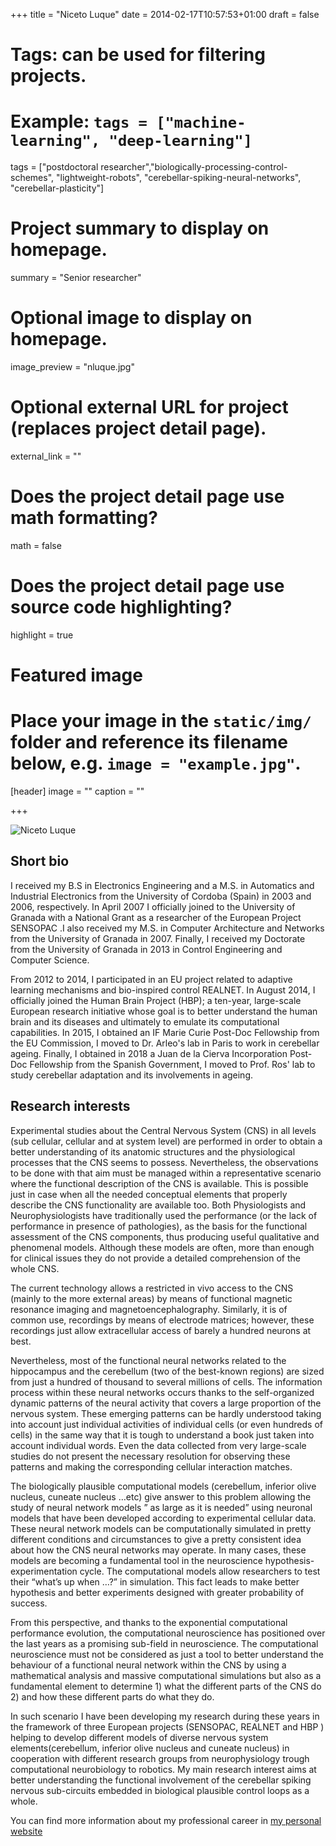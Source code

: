 +++
title = "Niceto Luque"
date = 2014-02-17T10:57:53+01:00
draft = false

# Tags: can be used for filtering projects.
# Example: `tags = ["machine-learning", "deep-learning"]`
tags = ["postdoctoral researcher","biologically-processing-control-schemes", "lightweight-robots", "cerebellar-spiking-neural-networks", "cerebellar-plasticity"]

# Project summary to display on homepage.
summary = "Senior researcher"

# Optional image to display on homepage.
image_preview = "nluque.jpg"

# Optional external URL for project (replaces project detail page).
external_link = ""

# Does the project detail page use math formatting?
math = false

# Does the project detail page use source code highlighting?
highlight = true

# Featured image
# Place your image in the `static/img/` folder and reference its filename below, e.g. `image = "example.jpg"`.
[header]
image = ""
caption = ""

+++

![Niceto Luque](/img/nluque.jpg)

## Short bio

I received my B.S in Electronics Engineering and a M.S. in Automatics and Industrial Electronics from the University of Cordoba (Spain) in 2003 and 2006, respectively. In April 2007 I officially joined to the University of Granada with a National Grant as a researcher of the European Project SENSOPAC .I also received my M.S. in Computer Architecture and Networks from the University of Granada in 2007. Finally, I received my Doctorate from the University of Granada in 2013 in Control Engineering and Computer Science. 

From 2012 to 2014, I participated in an EU project related to adaptive learning mechanisms and bio-inspired control REALNET. In August 2014, I officially joined the Human Brain Project (HBP); a ten-year, large-scale European research initiative whose goal is to better understand the human brain and its diseases and ultimately to emulate its computational capabilities. In 2015, I obtained an IF Marie Curie Post-Doc Fellowship from the EU Commission, I moved to Dr. Arleo's lab in Paris to work in cerebellar ageing. Finally, I obtained in 2018 a Juan de la Cierva Incorporation Post-Doc Fellowship from the Spanish Government, I moved to Prof. Ros' lab to study cerebellar adaptation and its involvements in ageing.

## Research interests

Experimental studies about the Central Nervous System (CNS) in all levels (sub cellular, cellular and at system level) are performed in order to obtain a better understanding of its anatomic structures and the physiological processes that the CNS seems to possess. Nevertheless, the observations to be done with that aim must be managed within a representative scenario where the functional description of the CNS is available. This is possible just in case when all the needed conceptual elements that properly describe the CNS functionality are available too. Both Physiologists and Neurophysiologists have traditionally used the performance (or the lack of performance in presence of pathologies), as the basis for the functional assessment of the CNS components, thus producing useful qualitative and phenomenal models. Although these models are often, more than enough for clinical issues they do not provide a detailed comprehension of the whole CNS.

The current technology allows a restricted in vivo access to the CNS (mainly to the more external areas) by means of functional magnetic resonance imaging and magnetoencephalography. Similarly, it is of common use, recordings by means of electrode matrices; however, these recordings just allow extracellular access of barely a hundred neurons at best.

Nevertheless, most of the functional neural networks related to the hippocampus and the cerebellum (two of the best-known regions) are sized from just a hundred of thousand to several millions of cells. The information process within these neural networks occurs thanks to the self-organized dynamic patterns of the neural activity that covers a large proportion of the nervous system. These emerging patterns can be hardly understood taking into account just individual activities of individual cells (or even hundreds of cells) in the same way that it is tough to understand a book just taken into account individual words. Even the data collected from very large-scale studies do not present the necessary resolution for observing these patterns and making the corresponding cellular interaction matches.

The biologically plausible computational models (cerebellum, inferior olive nucleus, cuneate nucleus …etc) give answer to this problem allowing the study of neural network models ” as large as it is needed” using neuronal models that have been developed according to experimental cellular data. These neural network models can be computationally simulated in pretty different conditions and circumstances to give a pretty consistent idea about how the CNS neural networks may operate. In many cases, these models are becoming a fundamental tool in the neuroscience hypothesis-experimentation cycle. The computational models allow researchers to test their “what’s up when …?” in simulation. This fact leads to make better hypothesis and better experiments designed with greater probability of success.

From this perspective, and thanks to the exponential computational performance evolution, the computational neuroscience has positioned over the last years as a promising sub-field in neuroscience. The computational neuroscience must not be considered as just a tool to better understand the behaviour of a functional neural network within the CNS by using a mathematical analysis and massive computational simulations but also as a fundamental element to determine 1) what the different parts of the CNS do 2) and how these different parts do what they do.

In such scenario I have been developing my research during these years in the framework of three European projects (SENSOPAC, REALNET and HBP ) helping to develop different models of diverse nervous system elements(cerebellum, inferior olive nucleus and cuneate nucleus) in cooperation with different research groups from neurophysiology trough computational neurobiology to robotics. My main research interest aims at better understanding the functional involvement of the cerebellar spiking nervous sub-circuits embedded in biological plausible control loops as a whole.

You can find more information about my professional career in [my personal website](http://www.ugr.es/~nluque/)

